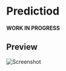 Predictiod
==========

**WORK IN PROGRESS**

Preview
-------

![Screenshot](http://www.florentdenis.net/pix/img/c2fc743bf39cb3db5604e354d52d2658.jpg)
